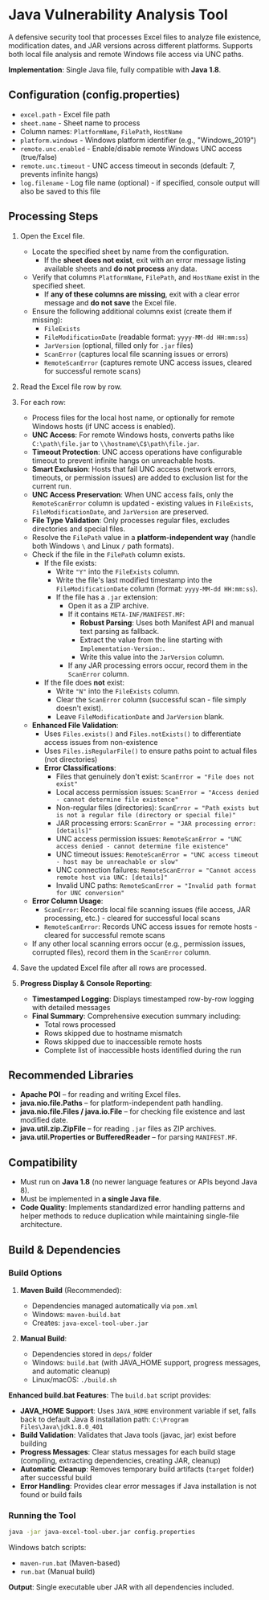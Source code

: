 # Java Vulnerability Analysis Tool

A defensive security tool that processes Excel files to analyze file existence, modification dates, and JAR versions across different platforms. Supports both local file analysis and remote Windows file access via UNC paths.

**Implementation**: Single Java file, fully compatible with **Java 1.8**.  

## Configuration (config.properties)
- `excel.path` - Excel file path  
- `sheet.name` - Sheet name to process
- Column names: `PlatformName`, `FilePath`, `HostName`
- `platform.windows` - Windows platform identifier (e.g., "Windows_2019")
- `remote.unc.enabled` - Enable/disable remote Windows UNC access (true/false)
- `remote.unc.timeout` - UNC access timeout in seconds (default: 7, prevents infinite hangs)
- `log.filename` - Log file name (optional) - if specified, console output will also be saved to this file  

## Processing Steps
1. Open the Excel file.  
   - Locate the specified sheet by name from the configuration.
     - If the **sheet does not exist**, exit with an error message listing available sheets and **do not process** any data.
   - Verify that columns `PlatformName`, `FilePath`, and `HostName` exist in the specified sheet.  
     - If **any of these columns are missing**, exit with a clear error message and **do not save** the Excel file.  
   - Ensure the following additional columns exist (create them if missing):  
     - `FileExists`  
     - `FileModificationDate` (readable format: `yyyy-MM-dd HH:mm:ss`)
     - `JarVersion` (optional, filled only for `.jar` files)
     - `ScanError` (captures local file scanning issues or errors)
     - `RemoteScanError` (captures remote UNC access issues, cleared for successful remote scans)  

2. Read the Excel file row by row.  

3. For each row:  
   - Process files for the local host name, or optionally for remote Windows hosts (if UNC access is enabled).
   - **UNC Access**: For remote Windows hosts, converts paths like `C:\path\file.jar` to `\\hostname\C$\path\file.jar`.
   - **Timeout Protection**: UNC access operations have configurable timeout to prevent infinite hangs on unreachable hosts.
   - **Smart Exclusion**: Hosts that fail UNC access (network errors, timeouts, or permission issues) are added to exclusion list for the current run.
   - **UNC Access Preservation**: When UNC access fails, only the `RemoteScanError` column is updated - existing values in `FileExists`, `FileModificationDate`, and `JarVersion` are preserved.
   - **File Type Validation**: Only processes regular files, excludes directories and special files.
   - Resolve the `FilePath` value in a **platform-independent way** (handle both Windows `\` and Linux `/` path formats).  
   - Check if the file in the `FilePath` column exists.  
     - If the file exists:  
       - Write `"Y"` into the `FileExists` column.  
       - Write the file's last modified timestamp into the `FileModificationDate` column (format: `yyyy-MM-dd HH:mm:ss`).
       - If the file has a `.jar` extension:  
         - Open it as a ZIP archive.  
         - If it contains `META-INF/MANIFEST.MF`:  
           - **Robust Parsing**: Uses both Manifest API and manual text parsing as fallback.
           - Extract the value from the line starting with `Implementation-Version:`.  
           - Write this value into the `JarVersion` column.
         - If any JAR processing errors occur, record them in the `ScanError` column.
     - If the file does **not** exist:  
       - Write `"N"` into the `FileExists` column.  
       - Clear the `ScanError` column (successful scan - file simply doesn't exist).
       - Leave `FileModificationDate` and `JarVersion` blank.
   - **Enhanced File Validation**: 
     - Uses `Files.exists()` and `Files.notExists()` to differentiate access issues from non-existence
     - Uses `Files.isRegularFile()` to ensure paths point to actual files (not directories)
     - **Error Classifications**:
       - Files that genuinely don't exist: `ScanError = "File does not exist"`
       - Local access permission issues: `ScanError = "Access denied - cannot determine file existence"`
       - Non-regular files (directories): `ScanError = "Path exists but is not a regular file (directory or special file)"`
       - JAR processing errors: `ScanError = "JAR processing error: [details]"`
       - UNC access permission issues: `RemoteScanError = "UNC access denied - cannot determine file existence"`
       - UNC timeout issues: `RemoteScanError = "UNC access timeout - host may be unreachable or slow"`
       - UNC connection failures: `RemoteScanError = "Cannot access remote host via UNC: [details]"`
       - Invalid UNC paths: `RemoteScanError = "Invalid path format for UNC conversion"`
   - **Error Column Usage**:
     - `ScanError`: Records local file scanning issues (file access, JAR processing, etc.) - cleared for successful local scans
     - `RemoteScanError`: Records UNC access issues for remote hosts - cleared for successful remote scans
   - If any other local scanning errors occur (e.g., permission issues, corrupted files), record them in the `ScanError` column.  

4. Save the updated Excel file after all rows are processed.

5. **Progress Display & Console Reporting**: 
   - **Timestamped Logging**: Displays timestamped row-by-row logging with detailed messages
   - **Final Summary**: Comprehensive execution summary including:
     - Total rows processed
     - Rows skipped due to hostname mismatch  
     - Rows skipped due to inaccessible remote hosts
     - Complete list of inaccessible hosts identified during the run  

## Recommended Libraries
- **Apache POI** – for reading and writing Excel files.  
- **java.nio.file.Paths** – for platform-independent path handling.  
- **java.nio.file.Files / java.io.File** – for checking file existence and last modified date.  
- **java.util.zip.ZipFile** – for reading `.jar` files as ZIP archives.  
- **java.util.Properties or BufferedReader** – for parsing `MANIFEST.MF`.  

## Compatibility
- Must run on **Java 1.8** (no newer language features or APIs beyond Java 8).  
- Must be implemented in **a single Java file**.  
- **Code Quality**: Implements standardized error handling patterns and helper methods to reduce duplication while maintaining single-file architecture.  

## Build & Dependencies

### Build Options
1. **Maven Build** (Recommended):
   - Dependencies managed automatically via `pom.xml`
   - Windows: `maven-build.bat`
   - Creates: `java-excel-tool-uber.jar`

2. **Manual Build**:
   - Dependencies stored in `deps/` folder
   - Windows: `build.bat` (with JAVA_HOME support, progress messages, and automatic cleanup)
   - Linux/macOS: `./build.sh`
   
**Enhanced build.bat Features**: The `build.bat` script provides:
- **JAVA_HOME Support**: Uses `JAVA_HOME` environment variable if set, falls back to default Java 8 installation path: `C:\Program Files\Java\jdk1.8.0_401`
- **Build Validation**: Validates that Java tools (javac, jar) exist before building
- **Progress Messages**: Clear status messages for each build stage (compiling, extracting dependencies, creating JAR, cleanup)
- **Automatic Cleanup**: Removes temporary build artifacts (`target` folder) after successful build
- **Error Handling**: Provides clear error messages if Java installation is not found or build fails

### Running the Tool
```bash
java -jar java-excel-tool-uber.jar config.properties
```

Windows batch scripts:
- `maven-run.bat` (Maven-based)  
- `run.bat` (Manual build)

**Output**: Single executable uber JAR with all dependencies included.  